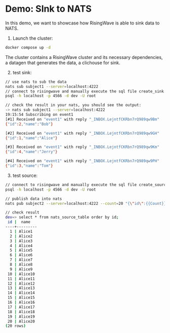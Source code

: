 # Demo: SInk to NATS

In this demo, we want to showcase how RisingWave is able to sink data to NATS.

1. Launch the cluster:

```sh
docker compose up -d
```

The cluster contains a RisingWave cluster and its necessary dependencies, a datagen that generates the data, a clichouse for sink.


2. test sink:

```sh
// use nats to sub the data
nats sub subject1 --server=localhost:4222
// connect to risingwave and manually execute the sql file create_sink.sql
psql -h localhost -p 4566 -d dev -U root

// check the result in your nats, you should see the output:
-> nats sub subject1 --server=localhost:4222
19:15:54 Subscribing on event1
[#1] Received on "event1" with reply "_INBOX.LejntfCKRbn7rQ989qw9Bm"
{"id":2,"name":"Bob"}

[#2] Received on "event1" with reply "_INBOX.LejntfCKRbn7rQ989qw9GH"
{"id":1,"name":"Alice"}

[#3] Received on "event1" with reply "_INBOX.LejntfCKRbn7rQ989qw9Km"
{"id":4,"name":"Jerry"}

[#4] Received on "event1" with reply "_INBOX.LejntfCKRbn7rQ989qw9PH"
{"id":3,"name":"Tom"}
```


3. test source:
```sh
// connect to risingwave and manually execute the sql file create_source.sql
psql -h localhost -p 4566 -d dev -U root

// publish data into nats
nats pub subject2 --server=localhost:4222 --count=20 "{\"id\":{{Count}},\"name\":\"Alice{{Count}}\"}"

// check result
dev=> select * from nats_source_table order by id;
 id |  name
----+---------
  1 | Alice1
  2 | Alice2
  3 | Alice3
  4 | Alice4
  5 | Alice5
  6 | Alice6
  7 | Alice7
  8 | Alice8
  9 | Alice9
 10 | Alice10
 11 | Alice11
 12 | Alice12
 13 | Alice13
 14 | Alice14
 15 | Alice15
 16 | Alice16
 17 | Alice17
 18 | Alice18
 19 | Alice19
 20 | Alice20
(20 rows)
```



